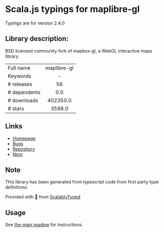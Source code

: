 
# Scala.js typings for maplibre-gl

Typings are for version 2.4.0

## Library description:
BSD licensed community fork of mapbox-gl, a WebGL interactive maps library

|                    |                 |
| ------------------ | :-------------: |
| Full name          | maplibre-gl |
| Keywords           | - |
| # releases         | 56 |
| # dependents       | 0.0 |
| # downloads        | 402350.0 |
| # stars            | 3598.0 |

## Links
- [Homepage](https://github.com/maplibre/maplibre-gl-js#readme)
- [Bugs](https://github.com/maplibre/maplibre-gl-js/issues)
- [Repository](https://github.com/maplibre/maplibre-gl-js)
- [Npm](https://www.npmjs.com/package/maplibre-gl)
    


## Note
This library has been generated from typescript code from first party type definitions.

Provided with :purple_heart: from [ScalablyTyped](https://github.com/oyvindberg/ScalablyTyped)

## Usage
See [the main readme](../../readme.md) for instructions.


